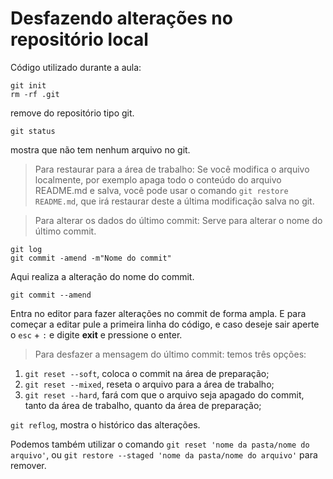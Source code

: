 # Desfazendo alterações no repositório local
Código utilizado durante a aula:
````
git init
rm -rf .git
````
remove do repositório tipo git.
````
git status
````
mostra que não tem nenhum arquivo no git.

> Para restaurar para a área de trabalho:
Se você modifica o arquivo localmente, por exemplo apaga todo o conteúdo do arquivo README.md e salva, 
você pode usar o comando `git restore README.md`, que irá restaurar deste a última modificação salva no git.

> Para alterar os dados do último commit:
Serve para alterar o nome do último commit.
````
git log
git commit -amend -m"Nome do commit"
````
Aqui realiza a alteração do nome do commit.
````
git commit --amend
````
Entra no editor para fazer alterações no commit de forma ampla. E para começar a editar pule a primeira linha do código, e caso deseje sair aperte o `esc` + `:` e digite __exit__ e pressione o enter.

> Para desfazer a mensagem do último commit:
temos três opções:
1. `git reset --soft`, coloca o commit na área de preparação;
2. `git reset --mixed`, reseta o arquivo para a área de trabalho;
3. `git reset --hard`, fará com que o arquivo seja apagado do commit, tanto da área de trabalho, quanto da área de preparação;

 `git reflog`, mostra o histórico das alterações.

Podemos também utilizar o comando `git reset 'nome da pasta/nome do arquivo'`, ou `git restore --staged 'nome da pasta/nome do arquivo'` para remover.

